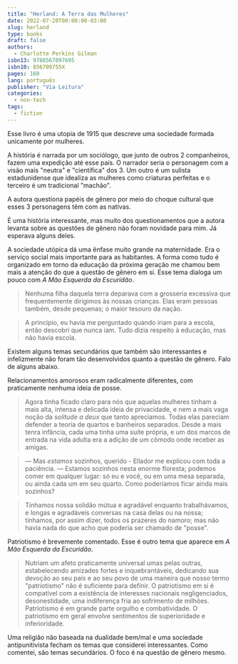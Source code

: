 ```yaml
---
title: "Herland: A Terra das Mulheres"
date: 2022-07-20T00:00:00-03:00
slug: herland
type: books
draft: false
authors:
  - Charlotte Perkins Gilman
isbn13: 9788567097695
isbn10: 856709755X
pages: 160
lang: português
publisher: "Via Leitura"
categories:
  - non-tech
tags:
  - fiction
---
```

Esse livro é uma utopia de 1915 que descreve uma sociedade formada unicamente por mulheres.

A história é narrada por um sociólogo, que junto de outros 2 companheiros, fazem uma expedição até esse país. O narrador seria o personagem com a visão mais "neutra" e "científica" dos 3. Um outro é um sulista estadunidense que idealiza as mulheres como criaturas perfeitas e o terceiro é um tradicional "machão".

A autora questiona papéis de gênero por meio do choque cultural que esses 3 personagens têm com as nativas.

É uma história interessante, mas muito dos questionamentos que a autora levanta sobre as questões de gênero não foram novidade para mim. Já esperava alguns deles.

A sociedade utópica dá uma ênfase muito grande na maternidade. Era o serviço social mais importante para as habitantes. A forma como tudo é organizado em torno da educação da próxima geração me chamou bem mais a atenção do que a questão de gênero em si. Esse tema dialoga um pouco com _A Mão Esquerda da Escuridão_.

> Nenhuma filha daquela terra deparava com a grosseria excessiva que frequentemente dirigimos às nossas crianças. Elas eram pessoas também, desde pequenas; o maior tesouro da nação.

> A princípio, eu havia me perguntado quando iriam para a escola, então descobri que nunca iam. Tudo dizia respeito à educação, mas não havia escola.

Existem alguns temas secundários que também são interessantes e infelizmente não foram tão desenvolvidos quanto a questão de gênero. Falo de alguns abaixo.

Relacionamentos amorosos eram radicalmente diferentes, com praticamente nenhuma ideia de posse.

> Agora tinha ficado claro para nós que aquelas mulheres tinham a mais alta, intensa e delicada ideia de privacidade, e nem a mais vaga noção da _solitude a deux_ que tanto apreciamos. Todas elas pareciam defender a teoria de quartos e banheiros separados. Desde a mais tenra infância, cada uma tinha uma suíte própria, e um dos marcos de entrada na vida adulta era a adição de um cômodo onde receber as amigas.

> — Mas _estamos_ sozinhos, querido - Ellador me explicou com toda a paciência. — Estamos sozinhos nesta enorme floresta; podemos comer em qualquer lugar: só eu e você, ou em uma mesa separada, ou ainda cada um em seu quarto. Como poderíamos ficar ainda mais sozinhos?

> Tínhamos nossa solidão mútua e agradável enquanto trabalhávamos, e longas e agradáveis conversas na casa delas ou na nossa; tínhamos, por assim dizer, todos os prazeres do namoro; mas não havia nada do que acho que poderia ser chamado de "posse".

Patriotismo é brevemente comentado. Esse é outro tema que aparece em _A Mão Esquerda da Escuridão_.

> Nutriam um afeto praticamente universal umas pelas outras, estabelecendo amizades fortes e inquebrantáveis, dedicando sua devoção ao seu país e ao seu povo de uma maneira que nosso termo "patriotismo" não é suficiente para definir.
> O patriotismo em si é compatível com a existência de interesses nacionais negligenciados, desonestidade, uma indiferença fria ao sofrimento de milhões. Patriotismo é em grande parte orgulho e combatividade. O patriotismo em geral envolve sentimentos de superioridade e inferioridade.

Uma religião não baseada na dualidade bem/mal e uma sociedade antipunitivista fecham os temas que considerei interessantes. Como comentei, são temas secundários. O foco é na questão de gênero mesmo.
